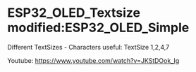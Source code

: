 # ESP32_OLED_Textsize modified:ESP32_OLED_Simple
Different TextSizes - Characters useful: TextSize 1,2,4,7

Youtube: https://www.youtube.com/watch?v=JKStDOok_Ig
